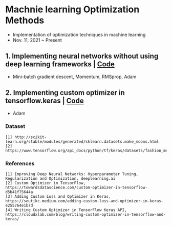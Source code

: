 # Machnie learning Optimization Methods
- Implementation of optimization techniques in machine learning
- Nov. 11, 2021 ~ Present

## 1. Implementing neural networks without using deep learning frameworks | [Code](https://github.com/OH-Seoyoung/ML_Optimization_Methods/tree/master/Without_DL_framework)
- Mini-batch gradient descent, Momentum, RMSprop, Adam

## 2. Implementing custom optimizer in tensorflow.keras | [Code](https://github.com/OH-Seoyoung/ML_Optimization_Methods/tree/master/Custom_TF_framework)
- Adam

### Dataset
```
[1] http://scikit-learn.org/stable/modules/generated/sklearn.datasets.make_moons.html
[2] https://www.tensorflow.org/api_docs/python/tf/keras/datasets/fashion_mnist/load_data
```
### References
```
[1] Improving Deep Neural Networks: Hyperparameter Tuning, Regularization and Optimization, deeplearning.ai
[2] Custom Optimizer in TensorFlow, https://towardsdatascience.com/custom-optimizer-in-tensorflow-d5b41f75644a
[3] Adding Custom Loss and Optimizer in Keras, https://soutikc.medium.com/adding-custom-loss-and-optimizer-in-keras-e255764e1b7d
[4] Writing Custom Optimizer in TensorFlow Keras API, https://cloudxlab.com/blog/writing-custom-optimizer-in-tensorflow-and-keras/
```
